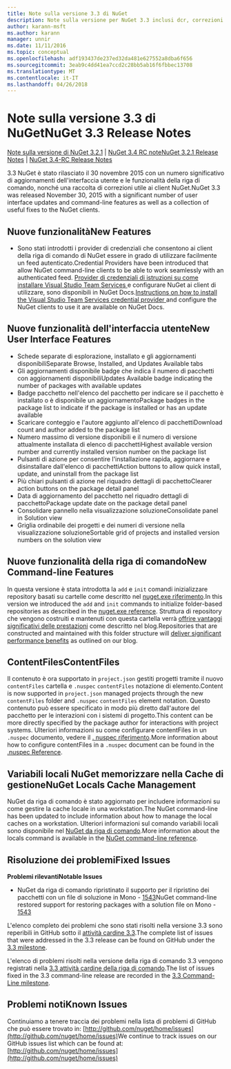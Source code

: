 ```yaml
---
title: Note sulla versione 3.3 di NuGet
description: Note sulla versione per NuGet 3.3 inclusi dcr, correzioni di bug, le funzionalità aggiunte e problemi noti.
author: karann-msft
ms.author: karann
manager: unnir
ms.date: 11/11/2016
ms.topic: conceptual
ms.openlocfilehash: adf193437de237ed32da481e627552a8dba6f656
ms.sourcegitcommit: 3eab9c4dd41ea7ccd2c28bb5ab16f6fbbec13708
ms.translationtype: MT
ms.contentlocale: it-IT
ms.lasthandoff: 04/26/2018
---
```

# <a name="nuget-33-release-notes"></a><span data-ttu-id="94ba0-103">Note sulla versione 3.3 di NuGet</span><span class="sxs-lookup"><span data-stu-id="94ba0-103">NuGet 3.3 Release Notes</span></span>

<span data-ttu-id="94ba0-104">[Note sulla versione di NuGet 3.2.1](../release-notes/nuget-3.2.1.md) | [NuGet 3.4 RC note](../release-notes/nuget-3.4-RC.md)</span><span class="sxs-lookup"><span data-stu-id="94ba0-104">[NuGet 3.2.1 Release Notes](../release-notes/nuget-3.2.1.md) | [NuGet 3.4-RC Release Notes](../release-notes/nuget-3.4-RC.md)</span></span>

<span data-ttu-id="94ba0-105">3.3 NuGet è stato rilasciato il 30 novembre 2015 con un numero significativo di aggiornamenti dell'interfaccia utente e le funzionalità della riga di comando, nonché una raccolta di correzioni utile ai client NuGet.</span><span class="sxs-lookup"><span data-stu-id="94ba0-105">NuGet 3.3 was released November 30, 2015 with a significant number of user interface updates and command-line features as well as a collection of useful fixes to the NuGet clients.</span></span>

## <a name="new-features"></a><span data-ttu-id="94ba0-106">Nuove funzionalità</span><span class="sxs-lookup"><span data-stu-id="94ba0-106">New Features</span></span>

* <span data-ttu-id="94ba0-107">Sono stati introdotti i provider di credenziali che consentono ai client della riga di comando di NuGet essere in grado di utilizzare facilmente un feed autenticato.</span><span class="sxs-lookup"><span data-stu-id="94ba0-107">Credential Providers have been introduced that allow NuGet command-line clients to be able to work seamlessly with an authenticated feed.</span></span> <span data-ttu-id="94ba0-108">[Provider di credenziali di istruzioni su come installare Visual Studio Team Services ](../api/nuget-exe-credential-providers.md) e configurare NuGet ai client di utilizzare, sono disponibili in NuGet Docs.</span><span class="sxs-lookup"><span data-stu-id="94ba0-108">[Instructions on how to install the Visual Studio Team Services credential provider ](../api/nuget-exe-credential-providers.md) and configure the NuGet clients to use it are available on NuGet Docs.</span></span>

## <a name="new-user-interface-features"></a><span data-ttu-id="94ba0-109">Nuove funzionalità dell'interfaccia utente</span><span class="sxs-lookup"><span data-stu-id="94ba0-109">New User Interface Features</span></span>

* <span data-ttu-id="94ba0-110">Schede separate di esplorazione, installato e gli aggiornamenti disponibili</span><span class="sxs-lookup"><span data-stu-id="94ba0-110">Separate Browse, Installed, and Updates Available tabs</span></span>
* <span data-ttu-id="94ba0-111">Gli aggiornamenti disponibile badge che indica il numero di pacchetti con aggiornamenti disponibili</span><span class="sxs-lookup"><span data-stu-id="94ba0-111">Updates Available badge indicating the number of packages with available updates</span></span>
* <span data-ttu-id="94ba0-112">Badge pacchetto nell'elenco del pacchetto per indicare se il pacchetto è installato o è disponibile un aggiornamento</span><span class="sxs-lookup"><span data-stu-id="94ba0-112">Package badges in the package list to indicate if the package is installed or has an update available</span></span>
* <span data-ttu-id="94ba0-113">Scaricare conteggio e l'autore aggiunto all'elenco di pacchetti</span><span class="sxs-lookup"><span data-stu-id="94ba0-113">Download count and author added to the package list</span></span>
* <span data-ttu-id="94ba0-114">Numero massimo di versione disponibili e il numero di versione attualmente installata di elenco di pacchetti</span><span class="sxs-lookup"><span data-stu-id="94ba0-114">Highest available version number and currently installed version number on the package list</span></span>
* <span data-ttu-id="94ba0-115">Pulsanti di azione per consentire l'installazione rapida, aggiornare e disinstallare dall'elenco di pacchetti</span><span class="sxs-lookup"><span data-stu-id="94ba0-115">Action buttons to allow quick install, update, and uninstall from the package list</span></span>
* <span data-ttu-id="94ba0-116">Più chiari pulsanti di azione nel riquadro dettagli di pacchetto</span><span class="sxs-lookup"><span data-stu-id="94ba0-116">Clearer action buttons on the package detail panel</span></span>
* <span data-ttu-id="94ba0-117">Data di aggiornamento del pacchetto nel riquadro dettagli di pacchetto</span><span class="sxs-lookup"><span data-stu-id="94ba0-117">Package update date on the package detail panel</span></span>
* <span data-ttu-id="94ba0-118">Consolidare pannello nella visualizzazione soluzione</span><span class="sxs-lookup"><span data-stu-id="94ba0-118">Consolidate panel in Solution view</span></span>
* <span data-ttu-id="94ba0-119">Griglia ordinabile dei progetti e dei numeri di versione nella visualizzazione soluzione</span><span class="sxs-lookup"><span data-stu-id="94ba0-119">Sortable grid of projects and installed version numbers on the solution view</span></span>

## <a name="new-command-line-features"></a><span data-ttu-id="94ba0-120">Nuove funzionalità della riga di comando</span><span class="sxs-lookup"><span data-stu-id="94ba0-120">New Command-line Features</span></span>

<span data-ttu-id="94ba0-121">In questa versione è stata introdotta la `add` e `init` comandi inizializzare repository basati su cartelle come descritto nel [nuget.exe riferimento](../tools/nuget-exe-cli-reference.md).</span><span class="sxs-lookup"><span data-stu-id="94ba0-121">In this version we introduced the `add` and `init` commands to initialize folder-based repositories as described in the [nuget.exe reference](../tools/nuget-exe-cli-reference.md).</span></span> <span data-ttu-id="94ba0-122">Struttura di repository che vengono costruiti e mantenuti con questa cartella verrà [offrire vantaggi significativi delle prestazioni](http://blog.nuget.org/20150922/Accelerate-Package-Source.html) come descritto nel blog.</span><span class="sxs-lookup"><span data-stu-id="94ba0-122">Repositories that are constructed and maintained with this folder structure will [deliver significant performance benefits](http://blog.nuget.org/20150922/Accelerate-Package-Source.html) as outlined on our blog.</span></span>

## <a name="contentfiles"></a><span data-ttu-id="94ba0-123">ContentFiles</span><span class="sxs-lookup"><span data-stu-id="94ba0-123">ContentFiles</span></span>

<span data-ttu-id="94ba0-124">Il contenuto è ora supportato in `project.json` gestiti progetti tramite il nuovo `contentFiles` cartella e `.nuspec` `contentFiles` notazione di elemento.</span><span class="sxs-lookup"><span data-stu-id="94ba0-124">Content is now supported in `project.json` managed projects through the new `contentFiles` folder and `.nuspec` `contentFiles` element notation.</span></span>  <span data-ttu-id="94ba0-125">Questo contenuto può essere specificato in modo più diretto dall'autore del pacchetto per le interazioni con i sistemi di progetto.</span><span class="sxs-lookup"><span data-stu-id="94ba0-125">This content can be more directly specified by the package author for interactions with project systems.</span></span>  <span data-ttu-id="94ba0-126">Ulteriori informazioni su come configurare contentFiles in un `.nuspec` documento, vedere il [. nuspec riferimento](../reference/nuspec.md).</span><span class="sxs-lookup"><span data-stu-id="94ba0-126">More information about how to configure contentFiles in a `.nuspec` document can be found in the [.nuspec Reference](../reference/nuspec.md).</span></span>

## <a name="nuget-locals-cache-management"></a><span data-ttu-id="94ba0-127">Variabili locali NuGet memorizzare nella Cache di gestione</span><span class="sxs-lookup"><span data-stu-id="94ba0-127">NuGet Locals Cache Management</span></span>

<span data-ttu-id="94ba0-128">NuGet da riga di comando è stato aggiornato per includere informazioni su come gestire la cache locale in una workstation.</span><span class="sxs-lookup"><span data-stu-id="94ba0-128">The NuGet command-line has been updated to include information about how to manage the local caches on a workstation.</span></span>  <span data-ttu-id="94ba0-129">Ulteriori informazioni sul comando variabili locali sono disponibile nel [NuGet da riga di comando](../tools/cli-ref-locals.md).</span><span class="sxs-lookup"><span data-stu-id="94ba0-129">More information about the locals command is available in the [NuGet command-line reference](../tools/cli-ref-locals.md).</span></span>

## <a name="fixed-issues"></a><span data-ttu-id="94ba0-130">Risoluzione dei problemi</span><span class="sxs-lookup"><span data-stu-id="94ba0-130">Fixed Issues</span></span>

<span data-ttu-id="94ba0-131">**Problemi rilevanti**</span><span class="sxs-lookup"><span data-stu-id="94ba0-131">**Notable Issues**</span></span>

* <span data-ttu-id="94ba0-132">NuGet da riga di comando ripristinato il supporto per il ripristino dei pacchetti con un file di soluzione in Mono - [1543](https://github.com/NuGet/Home/issues/1543)</span><span class="sxs-lookup"><span data-stu-id="94ba0-132">NuGet command-line restored support for restoring packages with a solution file on Mono - [1543](https://github.com/NuGet/Home/issues/1543)</span></span>

<span data-ttu-id="94ba0-133">L'elenco completo dei problemi che sono stati risolti nella versione 3.3 sono reperibili in GitHub sotto il [attività cardine 3.3](https://github.com/NuGet/Home/issues?q=is%3Aissue+milestone%3A3.3.0+is%3Aclosed).</span><span class="sxs-lookup"><span data-stu-id="94ba0-133">The complete list of issues that were addressed in the 3.3 release can be found on GitHub under the [3.3 milestone](https://github.com/NuGet/Home/issues?q=is%3Aissue+milestone%3A3.3.0+is%3Aclosed).</span></span>

<span data-ttu-id="94ba0-134">L'elenco di problemi risolti nella versione della riga di comando 3.3 vengono registrati nella [3.3 attività cardine della riga di comando](https://github.com/NuGet/Home/issues?q=is%3Aissue+is%3Aclosed+milestone%3A3.3.0-commandline).</span><span class="sxs-lookup"><span data-stu-id="94ba0-134">The list of issues fixed in the 3.3 command-line release are recorded in the [3.3 Command-Line milestone](https://github.com/NuGet/Home/issues?q=is%3Aissue+is%3Aclosed+milestone%3A3.3.0-commandline).</span></span>

## <a name="known-issues"></a><span data-ttu-id="94ba0-135">Problemi noti</span><span class="sxs-lookup"><span data-stu-id="94ba0-135">Known Issues</span></span>

<span data-ttu-id="94ba0-136">Continuiamo a tenere traccia dei problemi nella lista di problemi di GitHub che può essere trovato in: [http://github.com/nuget/home/issues](http://github.com/nuget/home/issues)</span><span class="sxs-lookup"><span data-stu-id="94ba0-136">We continue to track issues on our GitHub issues list which can be found at: [http://github.com/nuget/home/issues](http://github.com/nuget/home/issues)</span></span>
